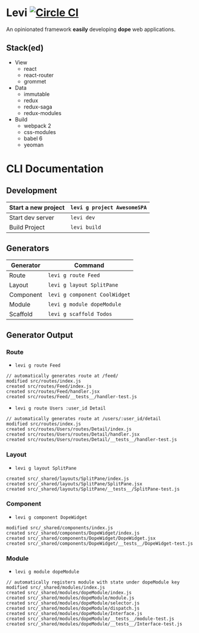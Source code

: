 # Levi [![Circle CI](https://circleci.com/gh/mboperator/redux-modules/tree/master.svg?style=svg)](https://circleci.com/gh/mboperator/levi/tree/master)

An opinionated framework **easily** developing **dope** web applications.

## Stack(ed)
- View
  - react
  - react-router
  - grommet
- Data
  - immutable
  - redux
  - redux-saga
  - redux-modules
- Build
  - webpack 2
  - css-modules
  - babel 6
  - yeoman

# CLI Documentation

## Development

| Start a new project |`levi g project AwesomeSPA` |
|---------------------|----------------------------|
| Start dev server    |`levi dev`                  |
| Build Project       |`levi build`                |

## Generators

| Generator  | Command                      |
|------------|------------------------------|
| Route      |`levi g route Feed`           |
| Layout     |`levi g layout SplitPane`     |
| Component  |`levi g component CoolWidget` |
| Module     |`levi g module dopeModule`    |
| Scaffold   |`levi g scaffold Todos`       |

## Generator Output

### Route
- `levi g route Feed`
```
// automatically generates route at /feed/
modified src/routes/index.js
created src/routes/Feed/index.js
created src/routes/Feed/handler.jsx
created src/routes/Feed/__tests__/handler-test.js
```
- `levi g route Users :user_id Detail`
```
// automatically generates route at /users/:user_id/detail
modified src/routes/index.js
created src/routes/Users/routes/Detail/index.js
created src/routes/Users/routes/Detail/handler.jsx
created src/routes/Users/routes/Detail/__tests__/handler-test.js
```

### Layout
- `levi g layout SplitPane`
```
created src/_shared/layouts/SplitPane/index.js
created src/_shared/layouts/SplitPane/SplitPane.jsx
created src/_shared/layouts/SplitPane/__tests__/SplitPane-test.js
```

### Component
- `levi g component DopeWidget`
```
modified src/_shared/components/index.js
created src/_shared/components/DopeWidget/index.js
created src/_shared/components/DopeWidget/DopeWidget.jsx
created src/_shared/components/DopeWidget/__tests__/DopeWidget-test.js
```

### Module
- `levi g module dopeModule`
```
// automatically registers module with state under dopeModule key
modified src/_shared/modules/index.js
created src/_shared/modules/dopeModule/index.js
created src/_shared/modules/dopeModule/module.js
created src/_shared/modules/dopeModule/selector.js
created src/_shared/modules/dopeModule/dispatch.js
created src/_shared/modules/dopeModule/Interface.js
created src/_shared/modules/dopeModule/__tests__/module-test.js
created src/_shared/modules/dopeModule/__tests__/Interface-test.js
```
